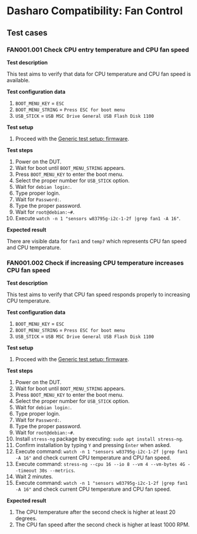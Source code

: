 # Dasharo Compatibility: Fan Control

## Test cases

### FAN001.001 Check CPU entry temperature and CPU fan speed 

**Test description**

This test aims to verify that data for CPU temperature and CPU fan speed is 
available.

**Test configuration data**

1. `BOOT_MENU_KEY` = `ESC`
2. `BOOT_MENU_STRING` = `Press ESC for boot menu`
3. `USB_STICK` = `USB MSC Drive General USB Flash Disk 1100`

**Test setup**

1. Proceed with the [Generic test setup: firmware](../generic-test-setup.md/#firmware).

**Test steps**

1. Power on the DUT.
2. Wait for boot until `BOOT_MENU_STRING` appears.
3. Press `BOOT_MENU_KEY` to enter the boot menu.
4. Select the proper number for `USB_STICK` option.
5. Wait for `debian login:`.
6. Type proper login.
8. Wait for `Password:`.
9. Type the proper password.
10. Wait for `root@debian:~#`.
11. Execute `watch -n 1 "sensors w83795g-i2c-1-2f |grep fan1 -A 16"`.

**Expected result**

There are visible data for `fan1` and `temp7` which represents CPU fan speed and
CPU temperature.

### FAN001.002 Check if increasing CPU temperature increases CPU fan speed

**Test description**

This test aims to verify that CPU fan speed responds properly to increasing CPU 
temperature.

**Test configuration data**

1. `BOOT_MENU_KEY` = `ESC`
2. `BOOT_MENU_STRING` = `Press ESC for boot menu`
3. `USB_STICK` = `USB MSC Drive General USB Flash Disk 1100`

**Test setup**

1. Proceed with the [Generic test setup: firmware](../generic-test-setup.md/#firmware).

**Test steps**

1. Power on the DUT.
2. Wait for boot until `BOOT_MENU_STRING` appears.
3. Press `BOOT_MENU_KEY` to enter the boot menu.
4. Select the proper number for `USB_STICK` option.
5. Wait for `debian login:`.
6. Type proper login.
8. Wait for `Password:`.
9. Type the proper password.
10. Wait for `root@debian:~#`.
11. Install `stress-ng` package by executing: `sudo apt install stress-ng`.
12. Confirm installation by typing `Y` and pressing `Enter` when asked.
13. Execute command: `watch -n 1 "sensors w83795g-i2c-1-2f |grep fan1 -A 16"` 
    and check current CPU temperature and CPU fan speed.
14. Execute command: `stress-ng --cpu 16 --io 8 --vm 4 --vm-bytes 4G --timeout 30s --metrics`.
15. Wait 2 minutes.
16. Execute command: `watch -n 1 "sensors w83795g-i2c-1-2f |grep fan1 -A 16"` 
    and check current CPU temperature and CPU fan speed.

**Expected result**

1. The CPU temperature after the second check is higher at least 20 degrees.
2. The CPU fan speed after the second check is higher at least 1000 RPM.